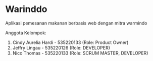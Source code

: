 # Warinddo 

Aplikasi pemesanan makanan berbasis web dengan mitra warmindo

Anggota Kelompok:
1. Cindy Aurelia Hardi - 535220133 (Role: Product Owner)
2. Jeffry Lingau - 535220126 (Role: DEVELOPER)
3. Nico Thomas - 535220133 (Role: SCRUM MASTER, DEVELOPER)
